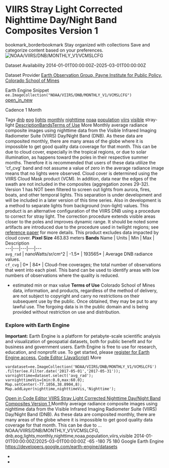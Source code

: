  
#  VIIRS Stray Light Corrected Nighttime Day/Night Band Composites Version 1 
bookmark_borderbookmark Stay organized with collections  Save and categorize content based on your preferences.
![NOAA/VIIRS/DNB/MONTHLY_V1/VCMSLCFG](https://developers.google.com/earth-engine/datasets/images/NOAA/NOAA_VIIRS_DNB_MONTHLY_V1_VCMSLCFG_sample.png) 

Dataset Availability
    2014-01-01T00:00:00Z–2025-03-01T00:00:00Z 

Dataset Provider
     [ Earth Observation Group, Payne Institute for Public Policy, Colorado School of Mines ](https://eogdata.mines.edu/products/vnl/#monthly) 

Earth Engine Snippet
     `    ee.ImageCollection("NOAA/VIIRS/DNB/MONTHLY_V1/VCMSLCFG")   ` [ open_in_new ](https://code.earthengine.google.com/?scriptPath=Examples:Datasets/NOAA/NOAA_VIIRS_DNB_MONTHLY_V1_VCMSLCFG) 

Cadence
    1 Month 

Tags
     [dnb](https://developers.google.com/earth-engine/datasets/tags/dnb) [eog](https://developers.google.com/earth-engine/datasets/tags/eog) [lights](https://developers.google.com/earth-engine/datasets/tags/lights) [monthly](https://developers.google.com/earth-engine/datasets/tags/monthly) [nighttime](https://developers.google.com/earth-engine/datasets/tags/nighttime) [noaa](https://developers.google.com/earth-engine/datasets/tags/noaa) [population](https://developers.google.com/earth-engine/datasets/tags/population) [viirs](https://developers.google.com/earth-engine/datasets/tags/viirs) [visible](https://developers.google.com/earth-engine/datasets/tags/visible)
stray-light
[Description](https://developers.google.com/earth-engine/datasets/catalog/NOAA_VIIRS_DNB_MONTHLY_V1_VCMSLCFG#description)[Bands](https://developers.google.com/earth-engine/datasets/catalog/NOAA_VIIRS_DNB_MONTHLY_V1_VCMSLCFG#bands)[Terms of Use](https://developers.google.com/earth-engine/datasets/catalog/NOAA_VIIRS_DNB_MONTHLY_V1_VCMSLCFG#terms-of-use) More
Monthly average radiance composite images using nighttime data from the Visible Infrared Imaging Radiometer Suite (VIIRS) Day/Night Band (DNB).
As these data are composited monthly, there are many areas of the globe where it is impossible to get good quality data coverage for that month. This can be due to cloud cover, especially in the tropical regions, or due to solar illumination, as happens toward the poles in their respective summer months. Therefore it is recommended that users of these data utilize the 'cf_cvg' band and not assume a value of zero in the average radiance image means that no lights were observed.
Cloud cover is determined using the VIIRS Cloud Mask product (VCM). In addition, data near the edges of the swath are not included in the composites (aggregation zones 29-32). Version 1 has NOT been filtered to screen out lights from aurora, fires, boats, and other temporal lights. This separation is under development and will be included in a later version of this time series. Also in development is a method to separate lights from background (non-light) values.
This product is an alternative configuration of the VIIRS DNB using a procedure to correct for stray light. The correction procedure extends visible areas closer to the poles and improves dynamic range. It should be noted some artifacts are introduced due to the procedure used in twilight regions; see [reference paper](https://spie.org/Publications/Proceedings/Paper/10.1117/12.2023107) for more details. This product excludes data impacted by cloud cover.
**Pixel Size** 463.83 meters 
**Bands**
Name | Units | Min | Max | Description  
---|---|---|---|---  
`avg_rad` | nanoWatts/sr/cm^2 |  -1.5*  |  193565*  | Average DNB radiance values.  
`cf_cvg` |  0*  |  84*  | Cloud-free coverages; the total number of observations that went into each pixel. This band can be used to identify areas with low numbers of observations where the quality is reduced.  
* estimated min or max value 
**Terms of Use**
Colorado School of Mines data, information, and products, regardless of the method of delivery, are not subject to copyright and carry no restrictions on their subsequent use by the public. Once obtained, they may be put to any lawful use. The forgoing data is in the public domain and is being provided without restriction on use and distribution.
### Explore with Earth Engine
**Important:** Earth Engine is a platform for petabyte-scale scientific analysis and visualization of geospatial datasets, both for public benefit and for business and government users. Earth Engine is free to use for research, education, and nonprofit use. To get started, please [register for Earth Engine access.](https://console.cloud.google.com/earth-engine)
[Code Editor (JavaScript)](https://developers.google.com/earth-engine/datasets/catalog/NOAA_VIIRS_DNB_MONTHLY_V1_VCMSLCFG#code-editor-javascript-sample) More
```
vardataset=ee.ImageCollection('NOAA/VIIRS/DNB/MONTHLY_V1/VCMSLCFG')
.filter(ee.Filter.date('2017-05-01','2017-05-31'));
varnighttime=dataset.select('avg_rad');
varnighttimeVis={min:0.0,max:60.0};
Map.setCenter(-77.1056,38.8904,8);
Map.addLayer(nighttime,nighttimeVis,'Nighttime');
```
[ Open in Code Editor ](https://code.earthengine.google.com/?scriptPath=Examples:Datasets/NOAA/NOAA_VIIRS_DNB_MONTHLY_V1_VCMSLCFG)
[ VIIRS Stray Light Corrected Nighttime Day/Night Band Composites Version 1 ](https://developers.google.com/earth-engine/datasets/catalog/NOAA_VIIRS_DNB_MONTHLY_V1_VCMSLCFG)
Monthly average radiance composite images using nighttime data from the Visible Infrared Imaging Radiometer Suite (VIIRS) Day/Night Band (DNB). As these data are composited monthly, there are many areas of the globe where it is impossible to get good quality data coverage for that month. This can be due to …
NOAA/VIIRS/DNB/MONTHLY_V1/VCMSLCFG, dnb,eog,lights,monthly,nighttime,noaa,population,viirs,visible 
2014-01-01T00:00:00Z/2025-03-01T00:00:00Z
-65 -180 75 180 
Google Earth Engine
https://developers.google.com/earth-engine/datasets
  * [ ](https://doi.org/https://eogdata.mines.edu/products/vnl/#monthly)
  * [ ](https://doi.org/https://developers.google.com/earth-engine/datasets/catalog/NOAA_VIIRS_DNB_MONTHLY_V1_VCMSLCFG)



